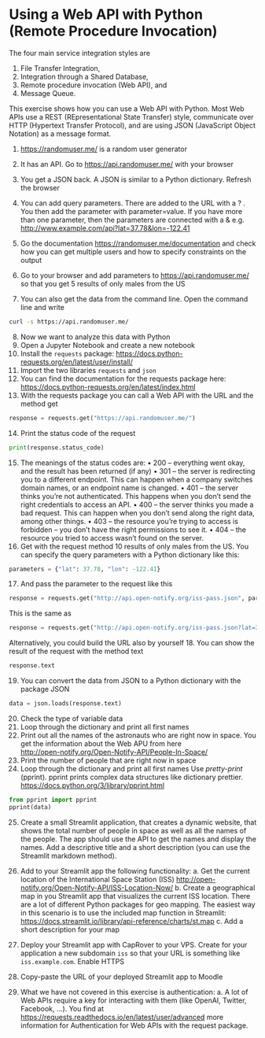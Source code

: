 # Using a Web API with Python (Remote Procedure Invocation)

The four main service integration styles are
1.	File Transfer Integration,
2.	Integration through a Shared Database,
3.	Remote procedure invocation (Web API), and
4.	Message Queue.

This exercise shows how you can use a Web API with Python. Most Web APIs use a REST (REpresentational State Transfer) style, communicate over HTTP (Hypertext Transfer Protocol), and are using JSON (JavaScript Object Notation) as a message format. 

1.	https://randomuser.me/ is a random user generator 
2.	It has an API. Go to https://api.randomuser.me/ with your browser
3.	You get a JSON back. A JSON is similar to a Python dictionary.  Refresh the browser
4.	You can add query parameters. There are added to the URL with a ? . You then add the parameter with parameter=value. If you have more than one parameter, then the parameters are connected with a & e.g.
	http://www.example.com/api?lat=37.78&lon=-122.41

5.	Go the documentation https://randomuser.me/documentation and check how you can get multiple users and how to specify constraints on the output

6.	Go to your browser and add parameters to https://api.randomuser.me/ so that you get 5 results of only males from the US
7.	You can also get the data from the command line. Open the command line and write

```bash
curl -s https://api.randomuser.me/
```

8.	Now we want to analyze this data with Python
9.	Open a Jupyter Notebook and create a new notebook
10. Install the `requests` package: https://docs.python-requests.org/en/latest/user/install/ 
11.	Import the two libraries `requests` and `json`
12.	You can find the documentation for the requests package here:
 https://docs.python-requests.org/en/latest/index.html
13.	With the requests package you can call a Web API with the URL and the method get
```python
response = requests.get("https://api.randomuser.me/")
```
14.	Print the status code of the request
```python
print(response.status_code)
```
15.	The meanings of the status codes are:
•	200 – everything went okay, and the result has been returned (if any)
•	301 – the server is redirecting you to a different endpoint. This can happen when a company switches domain names, or an endpoint name is changed.
•	401 – the server thinks you’re not authenticated. This happens when you don’t send the right credentials to access an API.
•	400 – the server thinks you made a bad request. This can happen when you don’t send along the right data, among other things.
•	403 – the resource you’re trying to access is forbidden – you don’t have the right permissions to see it.
•	404 – the resource you tried to access wasn’t found on the server.
16.	Get with the request method 10 results of only males from the US. You can specify the query parameters with a Python dictionary like this:
```python
parameters = {"lat": 37.78, "lon": -122.41}
```
17.	And pass the parameter to the request like this
```python
response = requests.get("http://api.open-notify.org/iss-pass.json", params=parameters)
```
This is the same as 
```python
response = requests.get("http://api.open-notify.org/iss-pass.json?lat=37.78&lon=-122.41")
```
Alternatively, you could build the URL also by yourself
18.	You can show the result of the request with the method text
```python
response.text
```
19.	You can convert the data from JSON to a Python dictionary with the package JSON
```python
data = json.loads(response.text)
```
20.	Check the type of variable data
21.	Loop through the dictionary and print all first names
22.	Print out all the names of the astronauts who are right now in space. You get the information about the Web APU from here  
http://open-notify.org/Open-Notify-API/People-In-Space/ 
23.	Print the number of people that are right now in space
24.	Loop through the dictionary and print all first names
Use *pretty-print* (pprint). pprint prints complex data structures like dictionary prettier.  https://docs.python.org/3/library/pprint.html 
```python
from pprint import pprint
pprint(data)
```



25.	Create a small Streamlit application, that creates a dynamic website, that shows the total number of people in space as well as all the names of the people. The app should use the API to get the names and display the names. Add a descriptive title and a short description (you can use the Streamlit markdown method).
26.	Add to your Streamlit app the following functionality:
a.	Get the current location of the International Space Station (ISS)
http://open-notify.org/Open-Notify-API/ISS-Location-Now/ 
b.	Create a geographical map in you Streamlit app that visualizes the current ISS location. There are a lot of different Python packages for geo mapping. The easiest way in this scenario is to use the included map function in Streamlit: 
https://docs.streamlit.io/library/api-reference/charts/st.map
c.	Add a short description for your map
27.	Deploy your Streamlit app with CapRover to your VPS.  Create for your application a new subdomain `iss` so that your URL is something like `iss.example.com`. Enable HTTPS
28.	Copy-paste the URL of your deployed Streamlit app to Moodle


29.	What we have not covered in this exercise is authentication:
a.	A lot of Web APIs require a key for interacting with them (like OpenAI, Twitter, Facebook, …). You find at 
https://requests.readthedocs.io/en/latest/user/advanced
more information for Authentication for Web APIs with the request package. 
